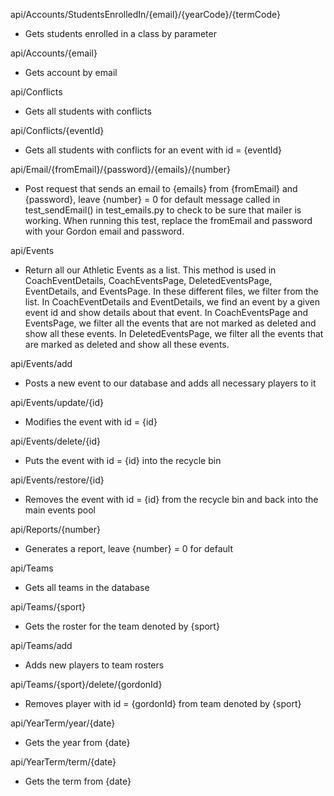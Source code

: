 api/Accounts/StudentsEnrolledIn/{email}/{yearCode}/{termCode}
 - Gets students enrolled in a class by parameter

api/Accounts/{email}
 - Gets account by email

api/Conflicts
 - Gets all students with conflicts

api/Conflicts/{eventId}
 - Gets all students with conflicts for an event with id = {eventId}

api/Email/{fromEmail}/{password}/{emails}/{number}
 - Post request that sends an email to {emails} from {fromEmail} and {password}, leave {number} = 0 for default message called in test_sendEmail() in test_emails.py to check to be sure that mailer is working.  When running this test, replace the fromEmail and password with your Gordon email and password.

api/Events
 - Return all our Athletic Events as a list.  This method is used in CoachEventDetails, CoachEventsPage, DeletedEventsPage, EventDetails, and EventsPage.  In these different files, we filter from the list.  In CoachEventDetails and EventDetails, we find an event by a given event id and show details about that event.  In CoachEventsPage and EventsPage, we filter all the events that are not marked as deleted and show all these events. In DeletedEventsPage, we filter all the events that are marked as deleted and show all these events.

api/Events/add
 - Posts a new event to our database and adds all necessary players to it

api/Events/update/{id}
 - Modifies the event with id = {id}

api/Events/delete/{id}
 - Puts the event with id = {id} into the recycle bin

api/Events/restore/{id}
 - Removes the event with id = {id} from the recycle bin and back into the main events pool

api/Reports/{number}
 - Generates a report, leave {number} = 0 for default

api/Teams
 - Gets all teams in the database

api/Teams/{sport}
 - Gets the roster for the team denoted by {sport}

api/Teams/add
 - Adds new players to team rosters

api/Teams/{sport}/delete/{gordonId}
 - Removes player with id = {gordonId} from team denoted by {sport}

api/YearTerm/year/{date}
 - Gets the year from {date}

api/YearTerm/term/{date}
 - Gets the term from {date}


